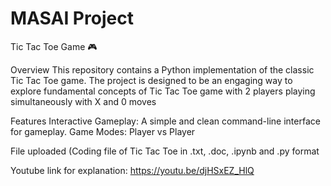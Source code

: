 # MASAI Project
Tic Tac Toe Game 🎮

Overview
This repository contains a Python implementation of the classic Tic Tac Toe game. The project is designed to be an engaging way to explore fundamental concepts of Tic Tac Toe game with 2 players playing simultaneously with X and 0 moves

Features
Interactive Gameplay: A simple and clean command-line interface for gameplay.
Game Modes:
Player vs Player

File uploaded (Coding file of Tic Tac Toe in .txt, .doc, .ipynb and .py format

Youtube link for explanation: https://youtu.be/djHSxEZ_HlQ
